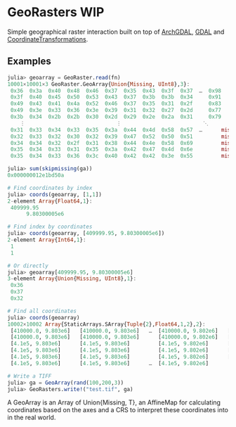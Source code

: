 # GeoRasters **WIP**
Simple geographical raster interaction built on top of [ArchGDAL](https://github.com/yeesian/ArchGDAL.jl/), [GDAL](https://github.com/JuliaGeo/GDAL.jl) and [CoordinateTransformations](https://github.com/FugroRoames/CoordinateTransformations.jl).

## Examples

```julia
julia> geoarray = GeoRaster.read(fn)
10001×10001×3 GeoRaster.GeoArray{Union{Missing, UInt8},3}:
 0x36  0x3a  0x40  0x48  0x46  0x37  0x35  0x43  0x3f  0x37  …  0x98         0x85         0x89
 0x3f  0x40  0x45  0x50  0x53  0x43  0x37  0x3b  0x3b  0x34     0x91         0x7d         0x79
 0x49  0x43  0x41  0x4a  0x52  0x46  0x37  0x35  0x31  0x2f     0x83         0x78         0x78
 0x49  0x3e  0x33  0x36  0x3e  0x39  0x31  0x32  0x27  0x2d     0x77         0x78         0x7c
 0x3b  0x34  0x2b  0x2b  0x30  0x2d  0x29  0x2e  0x2a  0x31     0x79         0x71         0x73
    ⋮                             ⋮                          ⋱                               ⋮
 0x31  0x33  0x34  0x33  0x35  0x3a  0x44  0x4d  0x58  0x57  …      missing      missing      missing
 0x32  0x33  0x32  0x30  0x32  0x39  0x47  0x52  0x50  0x51         missing      missing      missing
 0x34  0x34  0x32  0x2f  0x31  0x38  0x44  0x4e  0x58  0x69         missing      missing      missing
 0x35  0x34  0x33  0x31  0x35  0x3a  0x42  0x47  0x4d  0x6e         missing      missing      missing
 0x35  0x34  0x33  0x36  0x3c  0x40  0x42  0x42  0x3e  0x55         missing

julia> sum(skipmissing(ga))
0x000000012e1bd50a

# Find coordinates by index
julia> coords(geoarray, [1,1])
2-element Array{Float64,1}:
 409999.95
      9.80300005e6

# Find index by coordinates
julia> coords(geoarray, [409999.95, 9.80300005e6])
2-element Array{Int64,1}:
 1
 1

# Or directly
julia> geoarray[409999.95, 9.80300005e6]
3-element Array{Union{Missing, UInt8},1}:
 0x36
 0x37
 0x32

# Find all coordinates
julia> coords(geoarray)
10002×10002 Array{StaticArrays.SArray{Tuple{2},Float64,1,2},2}:
 [410000.0, 9.803e6]   [410000.0, 9.803e6]   …  [410000.0, 9.802e6]   [410000.0, 9.802e6]
 [410000.0, 9.803e6]   [410000.0, 9.803e6]      [410000.0, 9.802e6]   [410000.0, 9.802e6]
 [4.1e5, 9.803e6]      [4.1e5, 9.803e6]         [4.1e5, 9.802e6]      [4.1e5, 9.802e6]
 [4.1e5, 9.803e6]      [4.1e5, 9.803e6]         [4.1e5, 9.802e6]      [4.1e5, 9.802e6]
 [4.1e5, 9.803e6]      [4.1e5, 9.803e6]         [4.1e5, 9.802e6]      [4.1e5, 9.802e6]
 [4.1e5, 9.803e6]      [4.1e5, 9.803e6]      …  [4.1e5, 9.802e6]

# Write a TIFF
julia> ga = GeoArray(rand(100,200,3))
julia> GeoRasters.write!("test.tif", ga)

```

A GeoArray is an Array of Union{Missing, T}, an AffineMap for calculating coordinates based on the axes and a CRS to interpret these coordinates into in the real world.
